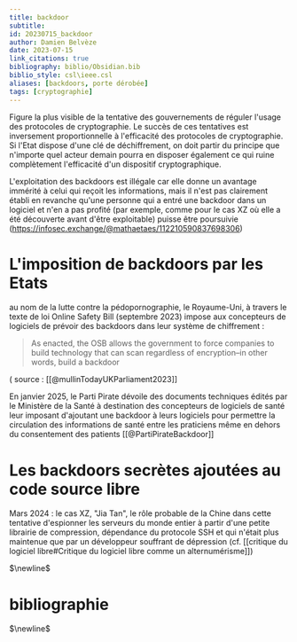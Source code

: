 ```yaml
---
title: backdoor
subtitle:
id: 20230715_backdoor
author: Damien Belvèze
date: 2023-07-15
link_citations: true
bibliography: biblio/Obsidian.bib
biblio_style: csl\ieee.csl
aliases: [backdoors, porte dérobée]
tags: [cryptographie]
---
```


Figure la plus visible de la tentative des gouvernements de réguler l'usage des protocoles de cryptographie. Le succès de ces tentatives est inversement proportionnelle à l'efficacité des protocoles de cryptographie. 
Si l'Etat dispose d'une clé de déchiffrement, on doit partir du principe que n'importe quel acteur demain pourra en disposer également ce qui ruine complètement l'efficacité d'un dispositif cryptographique. 

L'exploitation des backdoors est illégale car elle donne un avantage immérité à celui qui reçoit les informations, mais il n'est pas clairement établi en revanche qu'une personne qui a entré une backdoor dans un logiciel et n'en a pas profité (par exemple, comme pour le cas XZ où elle a été découverte avant d'être exploitable) puisse être poursuivie (https://infosec.exchange/@mathaetaes/112210590837698306)

# L'imposition de backdoors par les Etats

au nom de la lutte contre la pédopornographie, le Royaume-Uni, à travers le texte de loi Online Safety Bill (septembre 2023) impose aux concepteurs de logiciels de prévoir des backdoors dans leur système de chiffrement :

> As enacted, the OSB allows the government to force companies to build technology that can scan regardless of encryption–in other words, build a backdoor

( source : [[@mullinTodayUKParliament2023]] 

En janvier 2025, le Parti Pirate dévoile des documents techniques édités par le Ministère de la Santé à destination des concepteurs de logiciels de santé leur imposant d'ajoutant une backdoor à leurs logiciels pour permettre la circulation des informations de santé entre les praticiens même en dehors du consentement des patients [[@PartiPirateBackdoor]]

# Les backdoors secrètes ajoutées au code source libre

Mars 2024 : le cas XZ, "Jia Tan", le rôle probable de la Chine dans cette tentative d'espionner les serveurs du monde entier à partir d'une petite librairie de compression, dépendance du protocole SSH et qui n'était plus maintenue que par un développeur souffrant de dépression (cf. [[critique du logiciel libre#Critique du logiciel libre comme un alternumérisme]])





$\newline$
# bibliographie
$\newline$






